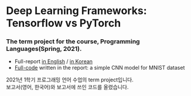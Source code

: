 # Deep Learning Frameworks: Tensorflow vs PyTorch
### The term project for the course, Programming Languages(Spring, 2021).
- Full-report <a href="https://github.com/bobaejeon/pl2021/blob/master/report(Eng).pdf">in English</a> / <a href="https://github.com/bobaejeon/pl2021/blob/master/%EB%B3%B4%EA%B3%A0%EC%84%9C(%ED%95%9C%EA%B5%AD%EC%96%B4).pdf">in Korean</a><br>
- <a href="https://github.com/bobaejeon/pl2021/tree/master/code">Full-code</a> written in the report: a simple CNN model for MNIST dataset

2021년 1학기 프로그래밍 언어 수업의 term project입니다. <br>
보고서(영어, 한국어)와 보고서에 쓰인 코드를 올렸습니다.

